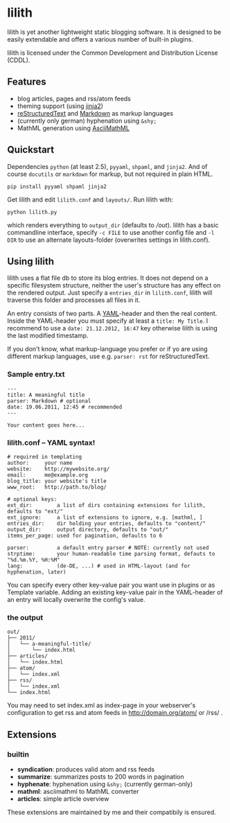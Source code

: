 lilith
======

lilith is yet another lightweight static blogging software. It is designed to be
easily extendable and offers a various number of built-in plugins.

lilith is licensed under the Common Development and Distribution License (CDDL).

Features
--------

- blog articles, pages and rss/atom feeds
- theming support (using [jinja2](http://jinjna.pocoo.org/))
- [reStructuredText][1] and [Markdown][2] as markup languages
- (currently only german) hyphenation using `&shy;`
- MathML generation using [AsciiMathML][3]

[1]: http://docutils.sourceforge.net/rst.html
[2]: http://daringfireball.net/projects/markdown/
[3]: http://www1.chapman.edu/~jipsen/mathml/asciimath.html

Quickstart
----------

Dependencies `python` (at least 2.5), `pyyaml`, `shpaml`, and `jinja2`. And
of course `docutils` or `markdown` for markup, but not required in plain HTML.

    pip install pyyaml shpaml jinja2

Get lilith and edit `lilith.conf` and `layouts/`. Run lilith with:

    python lilith.py
    
which renders everything to `output_dir` (defaults to */out*). lilith has
a basic commandline interface, specify `-c FILE` to use another config file
and `-l DIR` to use an alternate layouts-folder (overwrites settings in
lilith.conf).


Using lilith
------------

lilith uses a flat file db to store its blog entries. It does not depend on a
specific filesystem structure, neither the user's structure has any effect on
the rendered output. Just specify a `entries_dir` in `lilith.conf`, lilith will
traverse this folder and processes all files in it.

An entry consists of two parts. A [YAML](http://en.wikipedia.org/wiki/YAML)-header
and then the real content. Inside the YAML-header you must specify at least
a `title: My Title`. I recommend to use a `date: 21.12.2012, 16:47` key otherwise
lilith is using the last modified timestamp.

If you don't know, what markup-language you prefer or if yo are using different
markup languages, use e.g. `parser: rst` for reStructuredText.

### Sample entry.txt

    ---
    title: A meaningful title
    parser: Markdown # optional
    date: 19.06.2011, 12:45 # recommended
    ---

    Your content goes here...

### lilith.conf – YAML syntax!

    # required in templating
    author:     your name
    website:    http://mywebsite.org/
    email:      me@example.org
    blog_title: your website's title
    www_root:   http://path.to/blog/

    # optional keys:
    ext_dir:        a list of dirs containing extensions for lilith, defaults to "ext/"
    ext_ignore:     a list of extensions to ignore, e.g. [mathml, ]
    entries_dir:    dir holding your entries, defaults to "content/"
    output_dir:     output directory, defaults to "out/"
    items_per_page: used for pagination, defaults to 6
        
    parser:         a default entry parser # NOTE: currently not used
    strptime:       your human-readable time parsing format, defauts to "%d.%m.%Y, %H:%M"
    lang:           (de-DE, ...) # used in HTML-layout (and for hyphenation, later)
    
You can specify every other key-value pair you want use in plugins or as
Template variable. Adding an existing key-value pair in the YAML-header
of an entry will locally overwrite the config's value.

### the output

    out/
    ├── 2011/
    │   └── a-meaningful-title/
    │       └── index.html
    ├── articles/
    │   └── index.html
    ├── atom/
    │   └── index.xml
    ├── rss/
    │   └── index.xml
    └── index.html

You may need to set index.xml as index-page in your webserver's configuration
to get rss and atom feeds in http://domain.org/atom/ or /rss/ .

Extensions
----------

### builtin

- **syndication**: produces valid atom and rss feeds
- **summarize**: summarizes posts to 200 words in pagination
- **hyphenate**: hyphenation using `&shy;` (currently german-only)
- **mathml**: asciimathml to MathML converter
- **articles**: simple article overview

These extensions are maintained by me and their compatibily is ensured.
